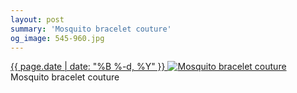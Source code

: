 ```yaml
---
layout: post
summary: 'Mosquito bracelet couture'
og_image: 545-960.jpg
---
```


<p>
 <time>
  <a href="/545">
   {{ page.date | date: "%B %-d, %Y" }}
  </a>
 </time>
 <a href="/545">
  <img alt="Mosquito bracelet couture" sizes="(min-width: 700px) 50vw, calc(100vw - 2rem)" src="{{ site.assets_url }}/545-480.jpg" srcset="{{ site.assets_url }}/545-240.jpg 240w, {{ site.assets_url }}/545-480.jpg 480w, {{ site.assets_url }}/545-720.jpg 720w, {{ site.assets_url }}/545-960.jpg 960w"/>
 </a>
 <span>
  Mosquito bracelet couture
 </span>
</p>
